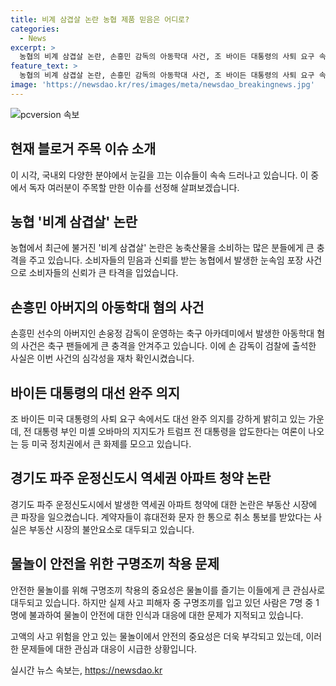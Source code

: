 ```yaml
---
title: 비계 삼겹살 논란 농협 제품 믿음은 어디로?
categories:
  - News
excerpt: >
  농협의 비계 삼겹살 논란, 손흥민 감독의 아동학대 사건, 조 바이든 대통령의 사퇴 요구 속 대선 완주 의지, 운정신도시 역세권 아파트 청약 취소 사태, 물놀이시 안전띠 착용 문제 등 주목할만한 다양한 이슈를 총망라한 오늘의 주요 뉴스를 만나보세요. (150자)
feature_text: >
  농협의 비계 삼겹살 논란, 손흥민 감독의 아동학대 사건, 조 바이든 대통령의 사퇴 요구 속 대선 완주 의지, 운정신도시 역세권 아파트 청약 취소 사태, 물놀이시 안전띠 착용 문제 등 주목할만한 다양한 이슈를 총망라한 오늘의 주요 뉴스를 만나보세요. (150자)
image: 'https://newsdao.kr/res/images/meta/newsdao_breakingnews.jpg'
---
```


<p><img src="https://newsdao.kr/res/images/meta/newsdao_breakingnews.jpg" alt="pcversion 속보" /></p>

<h2 data-ke-size="size26">현재 블로거 주목 이슈 소개</h2>

<p data-ke-size="size16">이 시각, 국내외 다양한 분야에서 눈길을 끄는 이슈들이 속속 드러나고 있습니다. 이 중에서 독자 여러분이 주목할 만한 이슈를 선정해 살펴보겠습니다.</p>

<h2 data-ke-size="size24">농협 '비계 삼겹살' 논란</h2>

<p data-ke-size="size16">농협에서 최근에 불거진 '비계 삼겹살' 논란은 농축산물을 소비하는 많은 분들에게 큰 충격을 주고 있습니다. 소비자들의 믿음과 신뢰를 받는 농협에서 발생한 눈속임 포장 사건으로 소비자들의 신뢰가 큰 타격을 입었습니다.</p>

<h2 data-ke-size="size24">손흥민 아버지의 아동학대 혐의 사건</h2>

<p data-ke-size="size16">손흥민 선수의 아버지인 손웅정 감독이 운영하는 축구 아카데미에서 발생한 아동학대 혐의 사건은 축구 팬들에게 큰 충격을 안겨주고 있습니다. 이에 손 감독이 검찰에 출석한 사실은 이번 사건의 심각성을 재차 확인시켰습니다.</p>

<h2 data-ke-size="size24">바이든 대통령의 대선 완주 의지</h2>

<p data-ke-size="size16">조 바이든 미국 대통령의 사퇴 요구 속에서도 대선 완주 의지를 강하게 밝히고 있는 가운데, 전 대통령 부인 미셸 오바마의 지지도가 트럼프 전 대통령을 압도한다는 여론이 나오는 등 미국 정치권에서 큰 화제를 모으고 있습니다.</p>

<h2 data-ke-size="size24">경기도 파주 운정신도시 역세권 아파트 청약 논란</h2>

<p data-ke-size="size16">경기도 파주 운정신도시에서 발생한 역세권 아파트 청약에 대한 논란은 부동산 시장에 큰 파장을 일으켰습니다. 계약자들이 휴대전화 문자 한 통으로 취소 통보를 받았다는 사실은 부동산 시장의 불안요소로 대두되고 있습니다.</p>

<h2 data-ke-size="size24">물놀이 안전을 위한 구명조끼 착용 문제</h2>

<p data-ke-size="size16">안전한 물놀이를 위해 구명조끼 착용의 중요성은 물놀이를 즐기는 이들에게 큰 관심사로 대두되고 있습니다. 하지만 실제 사고 피해자 중 구명조끼를 입고 있던 사람은 7명 중 1명에 불과하여 물놀이 안전에 대한 인식과 대응에 대한 문제가 지적되고 있습니다.</p>

<p data-ke-size="size16">고액의 사고 위험을 안고 있는 물놀이에서 안전의 중요성은 더욱 부각되고 있는데, 이러한 문제들에 대한 관심과 대응이 시급한 상황입니다.</p>
실시간 뉴스 속보는, <a href="https://newsdao.kr" rel="dofollow">https://newsdao.kr</a>



